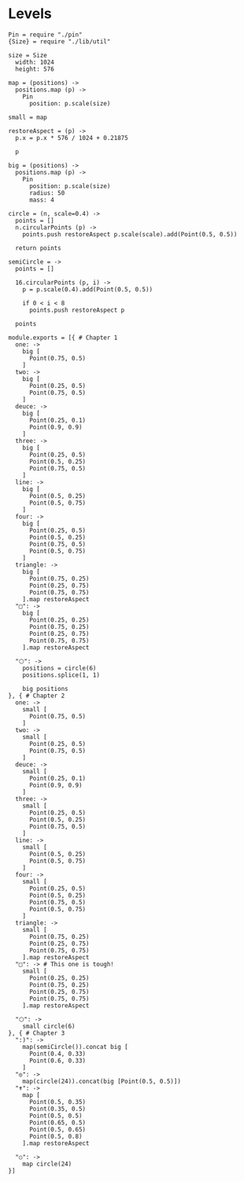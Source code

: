Levels
======

    Pin = require "./pin"
    {Size} = require "./lib/util"
      
    size = Size
      width: 1024
      height: 576

    map = (positions) ->
      positions.map (p) ->
        Pin
          position: p.scale(size)

    small = map

    restoreAspect = (p) ->
      p.x = p.x * 576 / 1024 + 0.21875

      p
    
    big = (positions) ->
      positions.map (p) ->
        Pin
          position: p.scale(size)
          radius: 50
          mass: 4
    
    circle = (n, scale=0.4) ->
      points = []
      n.circularPoints (p) ->
        points.push restoreAspect p.scale(scale).add(Point(0.5, 0.5))

      return points

    semiCircle = ->
      points = []

      16.circularPoints (p, i) ->
        p = p.scale(0.4).add(Point(0.5, 0.5))

        if 0 < i < 8
          points.push restoreAspect p

      points

    module.exports = [{ # Chapter 1
      one: ->
        big [
          Point(0.75, 0.5)
        ]
      two: ->
        big [
          Point(0.25, 0.5)
          Point(0.75, 0.5)
        ]
      deuce: ->
        big [
          Point(0.25, 0.1)
          Point(0.9, 0.9)
        ]
      three: ->
        big [
          Point(0.25, 0.5)
          Point(0.5, 0.25)
          Point(0.75, 0.5)
        ]
      line: ->
        big [
          Point(0.5, 0.25)
          Point(0.5, 0.75)
        ]
      four: ->
        big [
          Point(0.25, 0.5)
          Point(0.5, 0.25)
          Point(0.75, 0.5)
          Point(0.5, 0.75)
        ]
      triangle: ->
        big [
          Point(0.75, 0.25)
          Point(0.25, 0.75)
          Point(0.75, 0.75)
        ].map restoreAspect
      "□": ->
        big [
          Point(0.25, 0.25)
          Point(0.75, 0.25)
          Point(0.25, 0.75)
          Point(0.75, 0.75)
        ].map restoreAspect

      "⬡": ->
        positions = circle(6)
        positions.splice(1, 1)

        big positions
    }, { # Chapter 2
      one: ->
        small [
          Point(0.75, 0.5)
        ]
      two: ->
        small [
          Point(0.25, 0.5)
          Point(0.75, 0.5)
        ]
      deuce: ->
        small [
          Point(0.25, 0.1)
          Point(0.9, 0.9)
        ]
      three: ->
        small [
          Point(0.25, 0.5)
          Point(0.5, 0.25)
          Point(0.75, 0.5)
        ]
      line: ->
        small [
          Point(0.5, 0.25)
          Point(0.5, 0.75)
        ]
      four: ->
        small [
          Point(0.25, 0.5)
          Point(0.5, 0.25)
          Point(0.75, 0.5)
          Point(0.5, 0.75)
        ]
      triangle: ->
        small [
          Point(0.75, 0.25)
          Point(0.25, 0.75)
          Point(0.75, 0.75)
        ].map restoreAspect
      "□": -> # This one is tough!
        small [
          Point(0.25, 0.25)
          Point(0.75, 0.25)
          Point(0.25, 0.75)
          Point(0.75, 0.75)
        ].map restoreAspect

      "⬡": ->
        small circle(6)
    }, { # Chapter 3
      ":)": ->
        map(semiCircle()).concat big [
          Point(0.4, 0.33)
          Point(0.6, 0.33)
        ]
      "◎": ->
        map(circle(24)).concat(big [Point(0.5, 0.5)])
      "✝": ->
        map [
          Point(0.5, 0.35)
          Point(0.35, 0.5)
          Point(0.5, 0.5)
          Point(0.65, 0.5)
          Point(0.5, 0.65)
          Point(0.5, 0.8)
        ].map restoreAspect
      
      "○": ->
        map circle(24)
    }]
